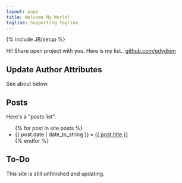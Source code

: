 ```yaml
---
layout: page
title: Welcome My World!
tagline: Supporting tagline
---
```

{% include JB/setup %}

Hi!
Share open project with you.
Here is my list..
[github.com/edydkim](https://github.com/edydkim/)

## Update Author Attributes

See about below.

## Posts

Here's a "posts list".

<ul class="posts">
  {% for post in site.posts %}
    <li><span>{{ post.date | date_to_string }}</span> &raquo; <a href="{{ BASE_PATH }}{{ post.url }}">{{ post.title }}</a></li>
  {% endfor %}
</ul>

## To-Do

This site is still unfinished and updating.



